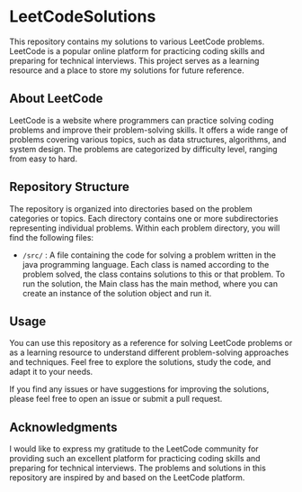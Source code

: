 # LeetCodeSolutions

This repository contains my solutions to various LeetCode problems. LeetCode is a popular online platform for practicing coding skills and preparing for technical interviews. This project serves as a learning resource and a place to store my solutions for future reference.

## About LeetCode

LeetCode is a website where programmers can practice solving coding problems and improve their problem-solving skills. It offers a wide range of problems covering various topics, such as data structures, algorithms, and system design. The problems are categorized by difficulty level, ranging from easy to hard.

## Repository Structure

The repository is organized into directories based on the problem categories or topics. Each directory contains one or more subdirectories representing individual problems. Within each problem directory, you will find the following files:

- `/src/` : A file containing the code for solving a problem written in the java programming language. Each class is named according to the problem solved, the class contains solutions to this or that problem.
To run the solution, the Main class has the main method, where you can create an instance of the solution object and run it.

## Usage

You can use this repository as a reference for solving LeetCode problems or as a learning resource to understand different problem-solving approaches and techniques. Feel free to explore the solutions, study the code, and adapt it to your needs.

If you find any issues or have suggestions for improving the solutions, please feel free to open an issue or submit a pull request.

## Acknowledgments

I would like to express my gratitude to the LeetCode community for providing such an excellent platform for practicing coding skills and preparing for technical interviews. The problems and solutions in this repository are inspired by and based on the LeetCode platform.
